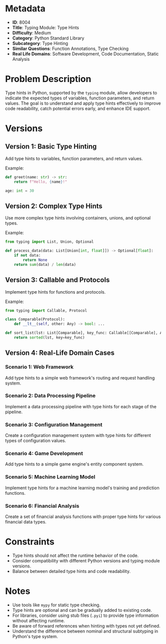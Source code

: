 # Metadata

- **ID**: 8004
- **Title**: Typing Module: Type Hints
- **Difficulty**: Medium
- **Category**: Python Standard Library
- **Subcategory**: Type Hinting
- **Similar Questions**: Function Annotations, Type Checking
- **Real Life Domains**: Software Development, Code Documentation, Static Analysis

# Problem Description

Type hints in Python, supported by the `typing` module, allow developers to indicate the expected types of variables, function parameters, and return values. The goal is to understand and apply type hints effectively to improve code readability, catch potential errors early, and enhance IDE support.

# Versions

## Version 1: Basic Type Hinting

Add type hints to variables, function parameters, and return values.

Example:
```python
def greet(name: str) -> str:
    return f"Hello, {name}!"

age: int = 30
```

## Version 2: Complex Type Hints

Use more complex type hints involving containers, unions, and optional types.

Example:
```python
from typing import List, Union, Optional

def process_data(data: List[Union[int, float]]) -> Optional[float]:
    if not data:
        return None
    return sum(data) / len(data)
```

## Version 3: Callable and Protocols

Implement type hints for functions and protocols.

Example:
```python
from typing import Callable, Protocol

class Comparable(Protocol):
    def __lt__(self, other: Any) -> bool: ...

def sort_list(lst: List[Comparable], key_func: Callable[[Comparable], Any]) -> List[Comparable]:
    return sorted(lst, key=key_func)
```

## Version 4: Real-Life Domain Cases

### Scenario 1: Web Framework
Add type hints to a simple web framework's routing and request handling system.

### Scenario 2: Data Processing Pipeline
Implement a data processing pipeline with type hints for each stage of the pipeline.

### Scenario 3: Configuration Management
Create a configuration management system with type hints for different types of configuration values.

### Scenario 4: Game Development
Add type hints to a simple game engine's entity component system.

### Scenario 5: Machine Learning Model
Implement type hints for a machine learning model's training and prediction functions.

### Scenario 6: Financial Analysis
Create a set of financial analysis functions with proper type hints for various financial data types.

# Constraints

- Type hints should not affect the runtime behavior of the code.
- Consider compatibility with different Python versions and typing module versions.
- Balance between detailed type hints and code readability.

# Notes

- Use tools like `mypy` for static type checking.
- Type hints are optional and can be gradually added to existing code.
- For libraries, consider using stub files (`.pyi`) to provide type information without affecting runtime.
- Be aware of forward references when hinting with types not yet defined.
- Understand the difference between nominal and structural subtyping in Python's type system.